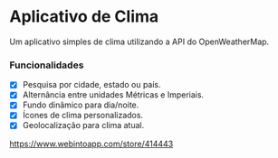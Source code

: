 # Aplicativo de Clima

Um aplicativo simples de clima utilizando a API do OpenWeatherMap.

### Funcionalidades

- [x] Pesquisa por cidade, estado ou país.
- [x] Alternância entre unidades Métricas e Imperiais.
- [x] Fundo dinâmico para dia/noite.
- [x] Ícones de clima personalizados.
- [x] Geolocalização para clima atual.

https://www.webintoapp.com/store/414443
